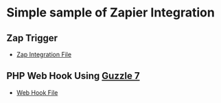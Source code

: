 # Simple sample of Zapier Integration

## Zap Trigger
 - [Zap Integration File](./triggers/zap_integration_sample.js)

## PHP Web Hook Using [Guzzle 7]('https://docs.guzzlephp.org/en/stable/)
 - [Web Hook File](./web-hook/index.php)
